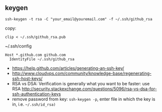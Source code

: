 ## keygen

`ssh-keygen -t rsa -C "your_email@youremail.com" -f ~/.ssh/github_rsa`

copy:

`clip < ~/.ssh/github_rsa.pub`

~/.ssh/config

```
Host *.github.com github.com
  IdentityFile ~/.ssh/github_rsa
```


- https://help.github.com/articles/generating-an-ssh-key/
- http://www.cloudvps.com/community/knowledge-base/regenerating-ssh-host-keys/
- RSA vs DSA: Verification is generally what you want to be faster: use RSA http://security.stackexchange.com/questions/5096/rsa-vs-dsa-for-ssh-authentication-keys
- remove password from key: `ssh-keygen -p`, enter file in which the key is in, i.e. `~/.ssh/id_rsa)`
